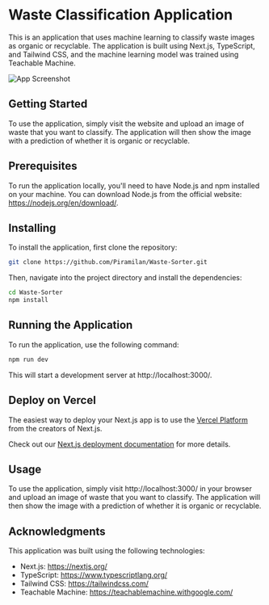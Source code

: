 # Waste Classification Application

This is an application that uses machine learning to classify waste images as organic or recyclable. The application is built using Next.js, TypeScript, and Tailwind CSS, and the machine learning model was trained using Teachable Machine.

![App Screenshot](https://i.ibb.co/r7H0JKx/appss.png)


## Getting Started

To use the application, simply visit the website and upload an image of waste that you want to classify. The application will then show the image with a prediction of whether it is organic or recyclable.

## Prerequisites

To run the application locally, you'll need to have Node.js and npm installed on your machine. You can download Node.js from the official website: https://nodejs.org/en/download/.

## Installing

To install the application, first clone the repository:

```bash
git clone https://github.com/Piramilan/Waste-Sorter.git
```
Then, navigate into the project directory and install the dependencies:
```bash
cd Waste-Sorter
npm install
```

## Running the Application

To run the application, use the following command:
```bash
npm run dev
```

This will start a development server at http://localhost:3000/.

## Deploy on Vercel

The easiest way to deploy your Next.js app is to use the [Vercel Platform](https://vercel.com/new?utm_medium=default-template&filter=next.js&utm_source=create-next-app&utm_campaign=create-next-app-readme) from the creators of Next.js.

Check out our [Next.js deployment documentation](https://nextjs.org/docs/deployment) for more details.

## Usage

To use the application, simply visit http://localhost:3000/ in your browser and upload an image of waste that you want to classify. The application will then show the image with a prediction of whether it is organic or recyclable.

## Acknowledgments

This application was built using the following technologies:

- Next.js: https://nextjs.org/
- TypeScript: https://www.typescriptlang.org/
- Tailwind CSS: https://tailwindcss.com/
- Teachable Machine: https://teachablemachine.withgoogle.com/
